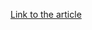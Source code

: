 [Link to the article](https://main.whoisxmlapi.com/threat-reports/exposing-hundreds-of-rogue-vpn-domains-potentially-connected-to-the-nsa)
